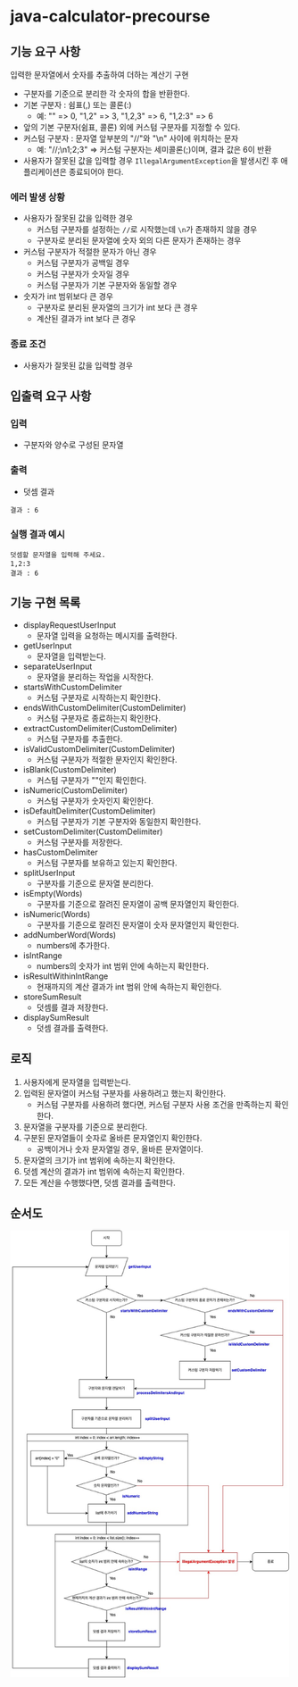 # java-calculator-precourse

## 기능 요구 사항
입력한 문자열에서 숫자를 추출하여 더하는 계산기 구현
- 구분자를 기준으로 분리한 각 숫자의 합을 반환한다.
- 기본 구분자 : 쉼표(,) 또는 콜론(:)
    - 예: "" => 0, "1,2" => 3, "1,2,3" => 6, "1,2:3" => 6
- 앞의 기본 구분자(쉼표, 콜론) 외에 커스텀 구분자를 지정할 수 있다.
- 커스텀 구분자 : 문자열 앞부분의 "//"와 "\n" 사이에 위치하는 문자
    - 예: "//;\n1;2;3" ⇒ 커스텀 구분자는 세미콜론(;)이며, 결과 값은 6이 반환
- 사용자가 잘못된 값을 입력할 경우 `IllegalArgumentException`을 발생시킨 후 애플리케이션은 종료되어야 한다.

### 에러 발생 상황
- 사용자가 잘못된 값을 입력한 경우
  - 커스텀 구분자를 설정하는 `//`로 시작했는데 `\n`가 존재하지 않을 경우
  - 구분자로 분리된 문자열에 숫자 외의 다른 문자가 존재하는 경우
- 커스텀 구분자가 적절한 문자가 아닌 경우
  - 커스텀 구분자가 공백일 경우
  - 커스텀 구분자가 숫자일 경우
  - 커스텀 구분자가 기본 구분자와 동일할 경우
- 숫자가 int 범위보다 큰 경우
  - 구분자로 분리된 문자열의 크기가 int 보다 큰 경우
  - 계산된 결과가 int 보다 큰 경우

### 종료 조건
- 사용자가 잘못된 값을 입력할 경우

## 입출력 요구 사항

### 입력
- 구분자와 양수로 구성된 문자열

### 출력
- 덧셈 결과
````
결과 : 6
````

### 실행 결과 예시
````
덧셈할 문자열을 입력해 주세요.
1,2:3
결과 : 6
````

## 기능 구현 목록
- displayRequestUserInput
  - 문자열 입력을 요청하는 메시지를 출력한다.
- getUserInput
  - 문자열을 입력받는다.
- separateUserInput
  - 문자열을 분리하는 작업을 시작한다.
- startsWithCustomDelimiter
  - 커스텀 구분자로 시작하는지 확인한다.
- endsWithCustomDelimiter(CustomDelimiter)
  - 커스텀 구분자로 종료하는지 확인한다.
- extractCustomDelimiter(CustomDelimiter)
  - 커스텀 구분자를 추출한다.
- isValidCustomDelimiter(CustomDelimiter)
  - 커스텀 구분자가 적절한 문자인지 확인한다.
- isBlank(CustomDelimiter)
  - 커스텀 구분자가 ""인지 확인한다.
- isNumeric(CustomDelimiter)
  - 커스텀 구분자가 숫자인지 확인한다.
- isDefaultDelimiter(CustomDelimiter)
  - 커스텀 구분자가 기본 구분자와 동일한지 확인한다.
- setCustomDelimiter(CustomDelimiter)
  - 커스텀 구분자를 저장한다.
- hasCustomDelimiter
  - 커스텀 구분자를 보유하고 있는지 확인한다.
- splitUserInput
  - 구분자를 기준으로 문자열 분리한다.
- isEmpty(Words)
  - 구분자를 기준으로 잘려진 문자열이 공백 문자열인지 확인한다.
- isNumeric(Words)
  - 구분자를 기준으로 잘려진 문자열이 숫자 문자열인지 확인한다.
- addNumberWord(Words)
  - numbers에 추가한다.
- isIntRange
  - numbers의 숫자가 int 범위 안에 속하는지 확인한다.
- isResultWithinIntRange
  - 현재까지의 계산 결과가 int 범위 안에 속하는지 확인한다.
- storeSumResult
  - 덧셈를 결과 저장한다.
- displaySumResult
  - 덧셈 결과를 출력한다.

## 로직
1. 사용자에게 문자열을 입력받는다.
2. 입력된 문자열이 커스텀 구분자를 사용하려고 했는지 확인한다.
   - 커스텀 구분자를 사용하려 했다면, 커스텀 구분자 사용 조건을 만족하는지 확인한다.
3. 문자열을 구분자를 기준으로 분리한다.
4. 구분된 문자열들이 숫자로 올바른 문자열인지 확인한다.
   - 공백이거나 숫자 문자열일 경우, 올바른 문자열이다.
5. 문자열의 크기가 int 범위에 속하는지 확인한다.
6. 덧셈 계산의 결과가 int 범위에 속하는지 확인한다.
7. 모든 계산을 수행했다면, 덧셈 결과를 출력한다.

## 순서도
<img width = "500" alt = "image" src="./image/flowchart.jpg">